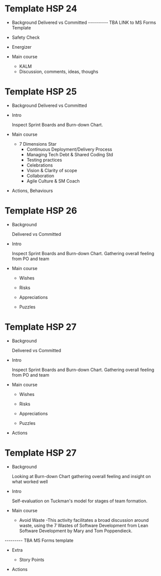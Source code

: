 
# Template HSP 24
* Background
  Delivered vs Committed
---------- TBA LINK to MS Forms Template

* Safety Check

* Energizer

* Main course

  * KALM
  * Discussion, comments, ideas, thoughs
  
# Template HSP 25

* Background
  Delivered vs Committed
  
* Intro

  Inspect Sprint Boards and Burn-down Chart. 


* Main course

  * 7 Dimensions Star
    - Continuous Deployment/Delivery Process
    - Managing Tech Debt & Shared Coding Std
    - Testing practices
    - Celebrations
    - Vision & Clarity of scope
    - Collaboration
    - Agile Culture & SM Coach

* Actions, Behaviours

# Template HSP 26

* Background

  Delivered vs Committed
  
* Intro

  Inspect Sprint Boards and Burn-down Chart. Gathering overall feeling from PO and team


* Main course

  - Wishes

  - Risks

  - Appreciations

  - Puzzles

# Template HSP 27

* Background

  Delivered vs Committed
  
* Intro

  Inspect Sprint Boards and Burn-down Chart. Gathering overall feeling from PO and team


* Main course

  - Wishes

  - Risks

  - Appreciations

  - Puzzles

* Actions

# Template HSP 27

* Background

  Looking at Burn-down Chart gathering overall feeling and insight on what worked well
  
* Intro

  Self-evaluation on Tuckman's model for stages of team formation. 


* Main course

  - Avoid Waste
    -This activity facilitates a broad discussion around waste, using the 7 Wastes of Software Development from Lean Software Development by Mary and Tom Poppendieck. 

--------- TBA MS Forms template

* Extra
  * Story Points

* Actions





















